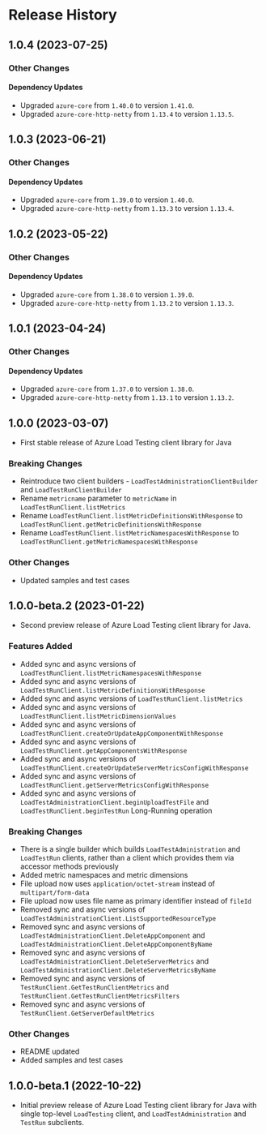 # Release History

## 1.0.4 (2023-07-25)

### Other Changes

#### Dependency Updates

- Upgraded `azure-core` from `1.40.0` to version `1.41.0`.
- Upgraded `azure-core-http-netty` from `1.13.4` to version `1.13.5`.

## 1.0.3 (2023-06-21)

### Other Changes

#### Dependency Updates

- Upgraded `azure-core` from `1.39.0` to version `1.40.0`.
- Upgraded `azure-core-http-netty` from `1.13.3` to version `1.13.4`.

## 1.0.2 (2023-05-22)

### Other Changes

#### Dependency Updates

- Upgraded `azure-core` from `1.38.0` to version `1.39.0`.
- Upgraded `azure-core-http-netty` from `1.13.2` to version `1.13.3`.

## 1.0.1 (2023-04-24)

### Other Changes

#### Dependency Updates

- Upgraded `azure-core` from `1.37.0` to version `1.38.0`.
- Upgraded `azure-core-http-netty` from `1.13.1` to version `1.13.2`.

## 1.0.0 (2023-03-07)

- First stable release of Azure Load Testing client library for Java

### Breaking Changes

- Reintroduce two client builders - `LoadTestAdministrationClientBuilder` and `LoadTestRunClientBuilder`
- Rename `metricname` parameter to `metricName` in `LoadTestRunClient.listMetrics`
- Rename `LoadTestRunClient.listMetricDefinitionsWithResponse` to `LoadTestRunClient.getMetricDefinitionsWithResponse`
- Rename `LoadTestRunClient.listMetricNamespacesWithResponse` to `LoadTestRunClient.getMetricNamespacesWithResponse`

### Other Changes

- Updated samples and test cases

## 1.0.0-beta.2 (2023-01-22)

- Second preview release of Azure Load Testing client library for Java.

### Features Added

- Added sync and async versions of `LoadTestRunClient.listMetricNamespacesWithResponse`
- Added sync and async versions of `LoadTestRunClient.listMetricDefinitionsWithResponse`
- Added sync and async versions of `LoadTestRunClient.listMetrics`
- Added sync and async versions of `LoadTestRunClient.listMetricDimensionValues`
- Added sync and async versions of `LoadTestRunClient.createOrUpdateAppComponentWithResponse`
- Added sync and async versions of `LoadTestRunClient.getAppComponentsWithResponse`
- Added sync and async versions of `LoadTestRunClient.createOrUpdateServerMetricsConfigWithResponse`
- Added sync and async versions of `LoadTestRunClient.getServerMetricsConfigWithResponse`
- Added sync and async versions of `LoadTestAdministrationClient.beginUploadTestFile` and `LoadTestRunClient.beginTestRun` Long-Running operation

### Breaking Changes

- There is a single builder which builds `LoadTestAdministration` and `LoadTestRun` clients, rather than a client which provides them via accessor methods previously
- Added metric namespaces and metric dimensions
- File upload now uses `application/octet-stream` instead of `multipart/form-data`
- File upload now uses file name as primary identifier instead of `fileId`
- Removed sync and async versions of `LoadTestAdministrationClient.ListSupportedResourceType`
- Removed sync and async versions of `LoadTestAdministrationClient.DeleteAppComponent` and `LoadTestAdministrationClient.DeleteAppComponentByName`
- Removed sync and async versions of `LoadTestAdministrationClient.DeleteServerMetrics` and `LoadTestAdministrationClient.DeleteServerMetricsByName`
- Removed sync and async versions of `TestRunClient.GetTestRunClientMetrics` and `TestRunClient.GetTestRunClientMetricsFilters`
- Removed sync and async versions of `TestRunClient.GetServerDefaultMetrics`

### Other Changes

- README updated
- Added samples and test cases

## 1.0.0-beta.1 (2022-10-22)

- Initial preview release of Azure Load Testing client library for Java with single top-level `LoadTesting` client, and `LoadTestAdministration` and `TestRun` subclients.
